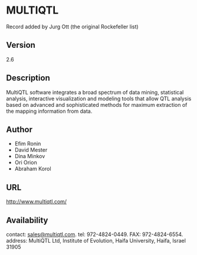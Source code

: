 # MULTIQTL
Record added by Jurg Ott (the original Rockefeller list)

## Version
2.6

## Description
MultiQTL software integrates a broad spectrum of data mining, statistical analysis, interactive visualization and modeling tools that allow QTL analysis based on advanced and sophisticated methods for maximum extraction of the mapping information from data.

## Author
* Efim Ronin
* David Mester
* Dina Minkov
* Ori Orion
* Abraham Korol

## URL
http://www.multiqtl.com/

## Availability
contact: sales@multiqtl.com. tel: 972-4824-0449\. FAX: 972-4824-6554. address: MultiQTL Ltd, Institute of Evolution, Haifa University, Haifa, Israel 31905